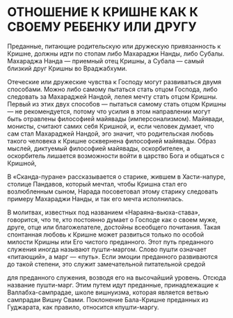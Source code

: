 # ОТНОШЕНИЕ К КРИШНЕ КАК К СВОЕМУ РЕБЕНКУ ИЛИ ДРУГУ

Преданные, питающие родительскую или дружескую привязанность к Кришне, должны идти по стопам либо Махараджи Нанды, либо Субалы. Махараджа Нанда — приемный отец Кришны, а Субала — самый близкий друг Кришны во Враджабхуми.

Отеческие или дружеские чувства к Господу могут развиваться двумя способами. Можно либо самому пытаться стать отцом Господа, либо следовать за Махараджей Нандой, лелея мечту стать отцом Кришны. Первый из этих двух способов — пытаться самому стать отцом Кришны — не рекомендуется, потому что усилия в этом направлении могут быть отравлены философией майявады (имперсонализмом). Майявади, монисты, считают самих себя Кришной, и, если человек думает, что сам стал Махараджей Нандой, эго значит, что родительская любовь такого человека к Кришне осквернена философией майявады. Образ мыслей, диктуемый философией майявады, оскорбителен, а оскорбитель лишается возможности войти в царство Бога и общаться с Кришной,

В «Сканда-пуране» рассказывается о старике, жившем в Хасти-напуре, столице Пандавов, который мечтал, чтобы Кришна стал его возлюбленным сыном, Нарада посоветовал этому старику следовать примеру Махараджи Нанды, и так его мечта исполнилась.

В молитвах, известных под названием «Нараяна-вьюха-става», говорится, что те, кто постоянно думает о Господе как о своем муже, друге, отце или благожелателе, достойны всеобщего почитания. Такая спонтанная любовь к Кришне может развиться только по особой милости Кришны или Его чистого преданного. Этот путь преданного служения иногда называют пушти-маргом. Слово пушти означает «питающий», а марг — «путь». Если эмоции преданного развиваются до такой степени, это служит замечательной питательной средой

для преданного служения, возводя его на высочайший уровень. Отсюда название пушти-марг. Этим путем идут преданные, принадлежащие к Валлабха-сампрадае, школе вишнуизма, которая является ветвью сампрадаи Вишну Свами. Поклонение Бала-Кришне преданных из Гуджарата, как правило, относится кпушти-маргу.
